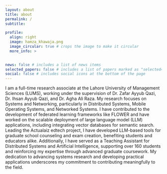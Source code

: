 ```yaml
---
layout: about
title: about
permalink: /
subtitle: 

profile:
  align: right
  image: hamza_khawaja.png
  image_circular: true # crops the image to make it circular
  more_info: >
    

news: false # includes a list of news items
selected_papers: false # includes a list of papers marked as "selected={true}"
social: false # includes social icons at the bottom of the page
---
```


<!-- Write your biography here. Tell the world about yourself. Link to your favorite [subreddit](http://reddit.com). You can put a picture in, too. The code is already in, just name your picture `prof_pic.jpg` and put it in the `img/` folder.

Put your address / P.O. box / other info right below your picture. You can also disable any of these elements by editing `profile` property of the YAML header of your `_pages/about.md`. Edit `_bibliography/papers.bib` and Jekyll will render your [publications page](/al-folio/publications/) automatically.

Link to your social media connections, too. This theme is set up to use [Font Awesome icons](https://fontawesome.com/) and [Academicons](https://jpswalsh.github.io/academicons/), like the ones below. Add your Facebook, Twitter, LinkedIn, Google Scholar, or just disable all of them. -->

I am a full-time research associate at the Lahore University of Management Sciences (LUMS), working under the supervision of Dr. Zafar Ayyub Qazi, Dr. Ihsan Ayyub Qazi, and Dr. Agha Ali Raza. My research focuses on Systems and Networking, particularly in Distributed Systems, Mobile Operating Systems, and Networked Systems. I have contributed to the development of federated learning frameworks like FLOWER and have worked on the scalable deployment of large language model (LLM) applications, including integrating vector databases for semantic search. Leading the Actualaiz edtech project, I have developed LLM-based tools for graduate school counseling and exam creation, benefiting students and educators alike. Additionally, I have served as a Teaching Assistant for Distributed Systems and Artificial Intelligence, supporting over 160 students and reinforcing my expertise through advanced graduate coursework. My dedication to advancing systems research and developing practical applications underscores my commitment to contributing meaningfully to the field.
<!-- 
<div class="publications">

{% bibliography %}

</div> -->